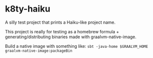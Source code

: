 # k8ty-haiku

A silly test project that prints a Haiku-like project name.

This project is really for testing as a homebrew formula + generating/distributing
binaries made with graalvm-native-image.

Build a native image with something like:
`sbt -java-home $GRAALVM_HOME graalvm-native-image:packageBin`
